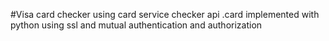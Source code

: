 #Visa card checker using card service checker api .card implemented with python
using ssl and mutual authentication
and authorization
